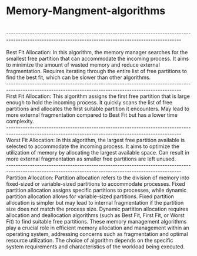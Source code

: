 # Memory-Mangment-algorithms
<br>
--------------------------------------------------------------------------------------------------------------------------------------------------------
<br><br>
Best Fit Allocation:
In this algorithm, the memory manager searches for the smallest free partition that can accommodate the incoming process.
It aims to minimize the amount of wasted memory and reduce external fragmentation.
Requires iterating through the entire list of free partitions to find the best fit, which can be slower than other algorithms.
<br>
--------------------------------------------------------------------------------------------------------------------------------------------------------
<br>
First Fit Allocation:
This algorithm assigns the first free partition that is large enough to hold the incoming process.
It quickly scans the list of free partitions and allocates the first suitable partition it encounters.
May lead to more external fragmentation compared to Best Fit but has a lower time complexity.
<br>
--------------------------------------------------------------------------------------------------------------------------------------------------------
<br>
Worst Fit Allocation:
In this algorithm, the largest free partition available is selected to accommodate the incoming process.
It aims to optimize the utilization of memory by allocating the largest available space.
Can result in more external fragmentation as smaller free partitions are left unused.
<br>
--------------------------------------------------------------------------------------------------------------------------------------------------------
Partition Allocation:
Partition allocation refers to the division of memory into fixed-sized or variable-sized partitions to accommodate processes.
Fixed partition allocation assigns specific partitions to processes, while dynamic partition allocation allows for variable-sized partitions.
Fixed partition allocation is simpler but may lead to internal fragmentation if the partition size does not match the process size.
Dynamic partition allocation requires allocation and deallocation algorithms (such as Best Fit, First Fit, or Worst Fit) to find suitable free partitions.
These memory management algorithms play a crucial role in efficient memory allocation and management within an operating system, addressing concerns such as fragmentation and optimal resource utilization. The choice of algorithm depends on the specific system requirements and characteristics of the workload being executed.
